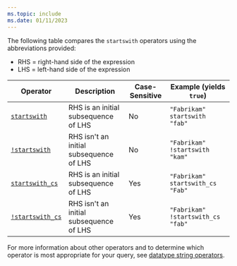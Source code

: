 ```yaml
---
ms.topic: include
ms.date: 01/11/2023
---
```


The following table compares the `startswith` operators using the abbreviations provided:

* RHS = right-hand side of the expression
* LHS = left-hand side of the expression

|Operator   |Description   |Case-Sensitive  |Example (yields `true`)  |
|-----------|--------------|----------------|-------------------------|
|[`startswith`](../kusto/query/startswith-operator.md) |RHS is an initial subsequence of LHS |No |`"Fabrikam" startswith "fab"`|
|[`!startswith`](../kusto/query/not-startswith-operator.md) |RHS isn't an initial subsequence of LHS |No |`"Fabrikam" !startswith "kam"`|
|[`startswith_cs`](../kusto/query/startswith-cs-operator.md)  |RHS is an initial subsequence of LHS |Yes |`"Fabrikam" startswith_cs "Fab"`|
|[`!startswith_cs`](../kusto/query/not-startswith-cs-operator.md) |RHS isn't an initial subsequence of LHS |Yes |`"Fabrikam" !startswith_cs "fab"`|

For more information about other operators and to determine which operator is most appropriate for your query, see [datatype string operators](../kusto/query/datatypes-string-operators.md).
